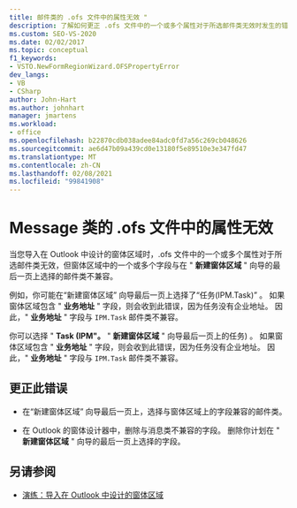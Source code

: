 ```yaml
---
title: 邮件类的 .ofs 文件中的属性无效 "
description: 了解如何更正 .ofs 文件中的一个或多个属性对于所选邮件类无效时发生的错误。
ms.custom: SEO-VS-2020
ms.date: 02/02/2017
ms.topic: conceptual
f1_keywords:
- VSTO.NewFormRegionWizard.OFSPropertyError
dev_langs:
- VB
- CSharp
author: John-Hart
ms.author: johnhart
manager: jmartens
ms.workload:
- office
ms.openlocfilehash: b22870cdb038adee84adc0fd7a56c269cb048626
ms.sourcegitcommit: ae6d47b09a439cd0e13180f5e89510e3e347fd47
ms.translationtype: MT
ms.contentlocale: zh-CN
ms.lasthandoff: 02/08/2021
ms.locfileid: "99841908"
---
```

# <a name="invalid-properties-in-the-ofs-file-for-the-message-class"></a>Message 类的 .ofs 文件中的属性无效

  当您导入在 Outlook 中设计的窗体区域时，.ofs 文件中的一个或多个属性对于所选邮件类无效，但窗体区域中的一个或多个字段与在 " **新建窗体区域** " 向导的最后一页上选择的邮件类不兼容。

例如，你可能在“新建窗体区域”  向导最后一页上选择了“任务(IPM.Task)”  。 如果窗体区域包含 " **业务地址** " 字段，则会收到此错误，因为任务没有企业地址。 因此，" **业务地址** " 字段与 `IPM.Task` 邮件类不兼容。

 你可以选择 " **Task (IPM"。** " **新建窗体区域** " 向导最后一页上的任务) 。 如果窗体区域包含 " **业务地址** " 字段，则会收到此错误，因为任务没有企业地址。 因此，" **业务地址** " 字段与 `IPM.Task` 邮件类不兼容。

## <a name="to-correct-this-error"></a>更正此错误

- 在“新建窗体区域”  向导最后一页上，选择与窗体区域上的字段兼容的邮件类。

- 在 Outlook 的窗体设计器中，删除与消息类不兼容的字段。 删除你计划在 " **新建窗体区域** " 向导的最后一页上选择的字段。

## <a name="see-also"></a>另请参阅
- [演练：导入在 Outlook 中设计的窗体区域](../vsto/walkthrough-importing-a-form-region-that-is-designed-in-outlook.md)
